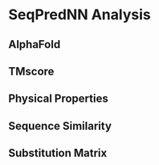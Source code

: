 # SeqPredNN Analysis

## AlphaFold

## TMscore

## Physical Properties

## Sequence Similarity

## Substitution Matrix
